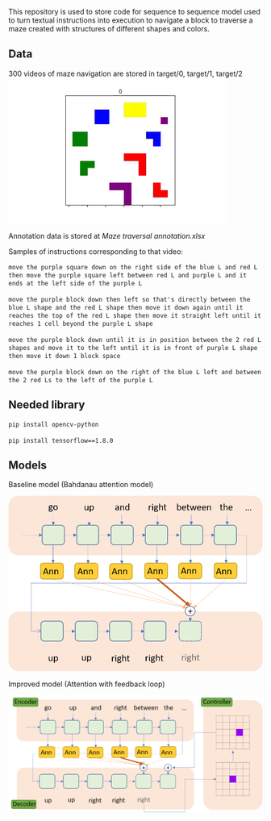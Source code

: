 This repository is used to store code for sequence to sequence model 
used to turn textual instructions into execution to navigate a block to traverse
a maze created with structures of different shapes and colors.

## Data

300 videos of maze navigation are stored in target/0, target/1, target/2
![Sample video](miscelanous/sample_video.gif)

Annotation data is stored at *Maze traversal annotation.xlsx*

Samples of instructions corresponding to that video:

```
move the purple square down on the right side of the blue L and red L then move the purple square left between red L and purple L and it ends at the left side of the purple L

move the purple block down then left so that's directly between the blue L shape and the red L shape then move it down again until it reaches the top of the red L shape then move it straight left until it reaches 1 cell beyond the purple L shape

move the purple block down until it is in position between the 2 red L shapes and move it to the left until it is in front of purple L shape then move it down 1 block space

move the purple block down on the right of the blue L left and between the 2 red Ls to the left of the purple L
```

## Needed library

```
pip install opencv-python

pip install tensorflow==1.8.0
```

## Models

Baseline model (Bahdanau attention model)

![Attention model](miscelanous/attention.png)

Improved model (Attention with feedback loop)

![Attention model](miscelanous/attention_image.png)